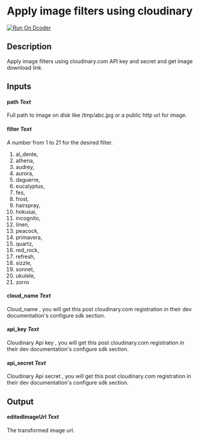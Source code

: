# Apply image filters using cloudinary

[![Run On Dcoder](https://static-content.dcoder.tech/dcoder-assets/run-on-dcoder.svg)](https://code.dcoder.tech/feed/block/61535970a2d80c410f7a12bf)

## Description

Apply image filters using cloudinary.com API key and secret and get image download link.

## Inputs

#### **path** _Text_

Full path to image on disk like /tmp/abc.jpg or a public http url for image.

#### **filter** _Text_

A number from 1 to 21 for the desired filter.

1. al_dente,
2. athena,
3. audrey,
4. aurora,
5. daguerre,
6. eucalyptus,
7. fes,
8. frost,
9. hairspray,
10. hokusai,
11. incognito,
12. linen,
13. peacock,
14. primavera,
15. quartz,
16. red_rock,
17. refresh,
18. sizzle,
19. sonnet,
20. ukulele,
21. zorro

#### **cloud_name** _Text_

Cloud_name , you will get this post cloudinary.com registration in their dev documentation's configure sdk section.

#### **api_key** _Text_

Cloudinary Api key , you will get this post cloudinary.com registration in their dev documentation's configure sdk section.

#### **api_secret** _Text_

Cloudinary Api secret , you will get this post cloudinary.com registration in their dev documentation's configure sdk section.

## Output

#### **editedImageUrl** _Text_

The transformed image url.
